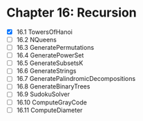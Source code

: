 # Chapter 16: Recursion

- [x] 16.1 TowersOfHanoi
- [ ] 16.2 NQueens
- [ ] 16.3 GeneratePermutations
- [ ] 16.4 GeneratePowerSet
- [ ] 16.5 GenerateSubsetsK
- [ ] 16.6 GenerateStrings
- [ ] 16.7 GeneratePalindromicDecompositions
- [ ] 16.8 GenerateBinaryTrees
- [ ] 16.9 SudokuSolver
- [ ] 16.10 ComputeGrayCode
- [ ] 16.11 ComputeDiameter